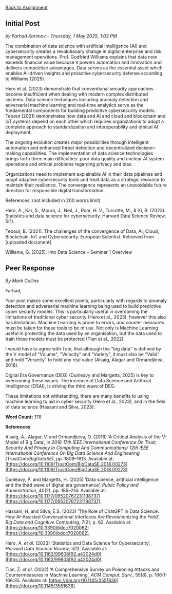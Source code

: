 [Back to Assignment](./Assignment1.md)

## Initial Post
_by Farhad Karimov - Thursday, 1 May 2025, 1:03 PM_


The combination of data science with artificial intelligence (AI) and cybersecurity creates a revolutionary change in digital  enterprise and risk management operations. Prof. Godfried Williams explains that data now exceeds financial value because it  powers automation and innovation and delivers competitive advantages. Data serves as the essential asset which enables AI-driven insights  and proactive cybersecurity defense according to Williams (2025).

Hero et al. (2023) demonstrate  that conventional security approaches become insufficient when dealing with modern complex distributed systems. Data science techniques including anomaly detection  and adversarial machine learning and real-time analytics serve as the fundamental components for building predictive cybersecurity models.  Tebout (2021) demonstrates how data and AI and cloud and blockchain and IoT systems depend on  each other which requires organizations to adopt a complete approach to standardization and interoperability and ethical AI deployment.

 The ongoing evolution creates major possibilities through intelligent automation and enhanced threat detection and decentralized decision-making capabilities.  The implementation of data science technologies brings forth three main difficulties: poor data quality and unclear AI system operations  and ethical problems regarding privacy and bias.

Organizations need to implement explainable AI in their data pipelines  and adopt adaptive cybersecurity tools and treat data as a strategic resource to maintain their resilience. The convergence represents  an unavoidable future direction for responsible digital transformation.

References: (not included in 200 words limit)

Hero, A., Kar, S., Moura, J., Neil, J., Poor, H. V., Turcotte, M., & Xi, B. (2023). Statistics and data science for cybersecurity. Harvard Data Science Review, 5(1).

Tebout, B. (2021). The challenges of the convergence of Data, AI, Cloud, Blockchain, IoT and Cybersecurity. European Scientist. Retrieved from [uploaded document]

Williams, G. (2025). Into Data Science – Seminar 1 Overview

## Peer Response
_By Mark Collins_

Farhad,

Your post makes some excellent points, particularly with regards to anomaly detection and adversarial machine learning being used to build predictive cyber security models. This is particularly useful in overcoming the limitations of traditional cyber security (Hero et al., 2023), however this also has limitations. Machine Learning is prone to errors, and counter measures must be taken for these tools to be of use. Not only is Machine Learning useful in protecting the data used by an organisation, but the data used to train these models must be protected (Tian et al., 2022).

I would have to agree with Tobi, that although the "big data" is defined by the V model of "Volume", "Velocity" and "Variety", it must also be "Valid" and hold "Veracity" to hold any real value (Alsaig, Alagar and Ormandjieva, 2018).

Digital Era Governance (DEG) (Dunleavy and Margetts, 2025) is key to overcoming these issues. The increase of Data Science and Artificial Intelligence (DSAI), is driving the third wave of DEG.

These limitations not withstanding, there are many benefits to using machine learning to aid in cyber security (Hero et al., 2023), and in the field of data science (Hassani and Silva, 2023).

**Word Count:** 178

**References**

Alsaig, A., Alagar, V. and Ormandjieva, O. (2018) ‘A Critical Analysis of the V-Model of Big Data’, in _2018 17th IEEE International Conference On Trust, Security And Privacy In Computing And Communications/ 12th IEEE International Conference On Big Data Science And Engineering (TrustCom/BigDataSE)_, pp. 1809–1813. Available at: [https://doi.org/10.1109/TrustCom/BigDataSE.2018.00273](https://doi.org/10.1109/TrustCom/BigDataSE.2018.00273).

Dunleavy, P. and Margetts, H. (2025) ‘Data science, artificial intelligence and the third wave of digital era governance’, _Public Policy and Administration_, 40(2), pp. 185–214. Available at: [https://doi.org/10.1177/09520767231198737](https://doi.org/10.1177/09520767231198737).

Hassani, H. and Silva, E.S. (2023) ‘The Role of ChatGPT in Data Science: How AI-Assisted Conversational Interfaces Are Revolutionizing the Field’, _Big Data and Cognitive Computing_, 7(2), p. 62. Available at: [https://doi.org/10.3390/bdcc7020062](https://doi.org/10.3390/bdcc7020062).

Hero, A. _et al._ (2023) ‘Statistics and Data Science for Cybersecurity’, _Harvard Data Science Review_, 5(1). Available at: [https://doi.org/10.1162/99608f92.a42024d0](https://doi.org/10.1162/99608f92.a42024d0).

Tian, Z. _et al._ (2022) ‘A Comprehensive Survey on Poisoning Attacks and Countermeasures in Machine Learning’, _ACM Comput. Surv._, 55(8), p. 166:1-166:35. Available at: [https://doi.org/10.1145/3551636](https://doi.org/10.1145/3551636).